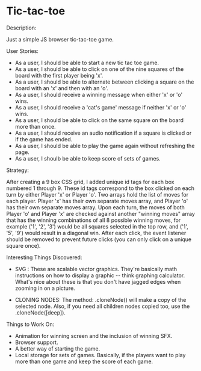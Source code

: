 # Tic-tac-toe


Description:

  Just a simple JS browser tic-tac-toe game.



User Stories:

  - As a user, I should be able to start a new tic tac toe game.
  - As a user, I should be able to click on one of the nine squares of the board with the first player being 'x'.
  - As a user, I should be able to alternate between clicking a square on the board with an 'x' and then with an 'o'.
  - As a user, I should receive a winning message when either 'x' or 'o' wins.
  - As a user, I should receive a 'cat's game' message if neither 'x' or 'o' wins.
  - As a user, I should be able to click on the same square on the board more than once.
  - As a user, I should receive an audio notification if a square is clicked or if the game has ended.
  - As a user, I should be able to play the game again without refreshing the page.
  - As a user, I shoulb be able to keep score of sets of games.



Strategy:

After creating a 9 box CSS grid, I added unique id tags for each box numbered 1 through 9. 
These id tags correspond to the box clicked on each turn by either Player 'x' or Player 'o'. 
Two arrays hold the list of moves for each player. 
Player 'x' has their own separate moves array, and Player 'o' has their own separate moves array. 
Upon each turn, the moves of both Player 'o' and Player 'x' are checked against another "winning moves" array that has the winning combinations of 
all 8 possible winning moves, for example ('1', '2', '3') would be all squares selected in the top row, and ('1', '5', '9') would result in a 
diagonal win. After each click, the event listener should be removed to prevent future clicks (you can only click on a unique square once).




Interesting Things Discovered:

  - SVG : 
      These are scalable vector graphics. They're basically math instructions on how to display a graphic -- think graphing calculator. What's nice about these is that you don't have jagged edges when zooming in on a picture.
  
  - CLONING NODES:
      The method: <selectedNode>.cloneNode() will make a copy of the selected node. Also, if you need all children nodes copied too, use the <selectedNode>.cloneNode([deep]).
  
  

Things to Work On:

  - Animation for winning screen and the inclusion of winning SFX.
  - Browser support.
  - A better way of starting the game.
  - Local storage for sets of games. Basically, if the players want to play more than one game and keep the score of each game.
